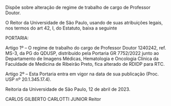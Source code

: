 Dispõe sobre alteração de regime de trabalho de cargo de Professor Doutor.

O Reitor da Universidade de São Paulo, usando de suas atribuições legais, nos termos do art 42, I, do Estatuto, baixa a seguinte

PORTARIA:

Artigo 1º – O regime de trabalho do cargo de Professor Doutor 1240242, ref. MS-3, da PG do QDUSP, distribuído pela Portaria GR 7752/2022 junto ao Departamento de Imagens Médicas, Hematologia e Oncologia Clínica da Faculdade de Medicina de Ribeirão Preto, fica alterado de RDIDP para RTC.

Artigo 2º – Esta Portaria entra em vigor na data de sua publicação (Proc. USP nº 20.1.345.17.4).

Reitoria da Universidade de São Paulo, 12 de abril de 2023.

CARLOS GILBERTO CARLOTTI JUNIOR
Reitor